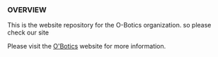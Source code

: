 ### OVERVIEW
This is the website repository for the O-Botics organization. so please check our site

Please visit the [O'Botics](http://o-botics.org) website for more information.
